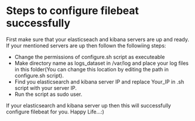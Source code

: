 # Steps to configure filebeat successfully
First make sure that your elasticseach and kibana servers are up and ready.
If your mentioned servers are up then follown the followiing steps:

* Change the permissions of configure.sh script as executeable
* Make directory name as logs_dataset in /var/log and place your log files in this folder(You can change this location by editing the path in configure.sh script).
* Find you elasticsearch and kibana server IP and replace Your_IP in .sh script with your server IP.
* Run the script as sudo user.

If your elasticsearch and kibana server up then this will successfully configure filebeat for you.
Happy Life...:)
